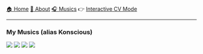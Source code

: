 

 [🏠 Home](https://neupanekushal.com.np/) [ 💬 About](https://neupanekushal.com.np/#about "About") [🎧 Musics](https://www.youtube.com/channel/UCAxqM9yATOsGUNAB8-8MyYw "Videos")
  👉 [Interactive CV Mode](https://neupanekushal.com.np/#cvMode "Interactive CV Mode")

---------------------

### My Musics (alias Konscious)

<a href="https://www.youtube.com/watch?v=Sw1hjo4bV4g" title="Konscious - Cosmos"><img src="https://i.ytimg.com/an_webp/-A1Ctu3BSFM/mqdefault_6s.webp?du=3000&sqp=CJikjYUG&rs=AOn4CLCiEGvgKYA2b4rO53Z0dMzg_0DMNg" /></a>
<a href="https://www.youtube.com/watch?v=vVyfpYVJbz0" title="Konscious - Fantasy"><img src="https://i.ytimg.com/an_webp/vVyfpYVJbz0/mqdefault_6s.webp?du=3000&sqp=CJCxjYUG&rs=AOn4CLCE-Og7AzwPYKfVOQsac6NPNPFjAA" /></a> 
<a href="https://www.youtube.com/watch?v=Zk-e-6G4h0Q" title="Konscious - From Earth To Sky"><img src="https://i.ytimg.com/an_webp/Zk-e-6G4h0Q/mqdefault_6s.webp?du=3000&sqp=CPCUjYUG&rs=AOn4CLAnnHFD867yyAlN1QeYrOe7ovQ04A" /></a>
<a href="https://www.youtube.com/watch?v=6Yv4JvoFzsU" title="Konscious - Watch and Wait"><img src="https://i.ytimg.com/an_webp/6Yv4JvoFzsU/mqdefault_6s.webp?du=3000&sqp=COeqjYUG&rs=AOn4CLAqDMb4uTUTcLQ-wDNNGYEx1TC50w" /></a>
